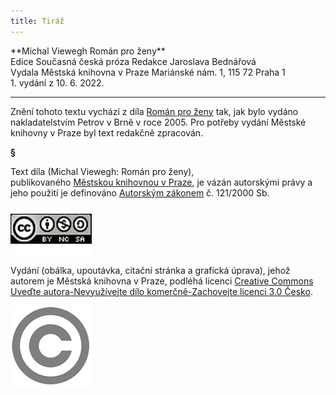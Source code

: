 ```yaml
---
title: Tiráž
---
```


<section>  
**Michal Viewegh    
Román pro ženy**  
</section>  
<section>  
Edice Současná česká próza  
Redakce Jaroslava Bednářová  
</section>  
<section>  
Vydala Městská knihovna v Praze  
Mariánské nám. 1, 115 72 Praha 1  
</section>  
<section>  
</section>  
<section>  
</section>  
1. vydání z 10. 6. 2022.

***

<section>

Znění tohoto textu vychází z díla [Román pro ženy](https://search.mlp.cz/cz/titul/roman-pro-zeny/2456153/) tak, jak bylo vydáno nakladatelstvím Petrov v Brně v roce 2005. Pro potřeby vydání Městské knihovny v Praze byl text redakčně zpracován.

**§**

Text díla (Michal Viewegh: Román pro ženy), publikovaného [Městskou knihovnou v Praze](https://www.mlp.cz/cz/), je vázán autorskými právy a jeho použití je definováno [Autorským zákonem](https://www.mkcr.cz/predpisy-zakonu-709.html) č. 121/2000 Sb.

[![image001.jpg](./resources/image001_fmt.png)](https://creativecommons.org/licenses/by-nc-sa/3.0/cz/)

Vydání (obálka, upoutávka, citační stránka a grafická úprava), jehož autorem je Městská knihovna v Praze, podléhá licenci [Creative Commons Uveďte autora-Nevyužívejte dílo komerčně-Zachovejte licenci 3.0 Česko](https://creativecommons.org/licenses/by-nc-sa/3.0/cz/).


</section>

<section>

![image002.jpg](./resources/image002_fmt.png)

</section>